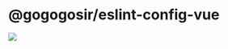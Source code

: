 # @gogogosir/eslint-config-vue

<p align='left'>
  <a href='https://www.npmjs.com/package/@gogogosir/eslint-config-vue'>
    <img src="https://img.shields.io/npm/v/@gogogosir/eslint-config-vue?color=41b883&label=npm" />
  </a>
</p>




